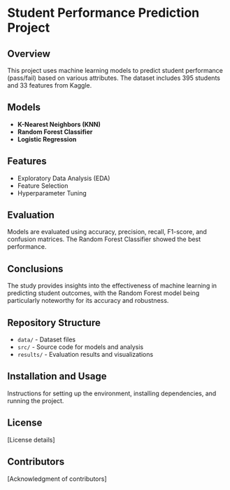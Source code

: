 # Student Performance Prediction Project

## Overview
This project uses machine learning models to predict student performance (pass/fail) based on various attributes. The dataset includes 395 students and 33 features from Kaggle.

## Models
- **K-Nearest Neighbors (KNN)**
- **Random Forest Classifier**
- **Logistic Regression**

## Features
- Exploratory Data Analysis (EDA)
- Feature Selection
- Hyperparameter Tuning

## Evaluation
Models are evaluated using accuracy, precision, recall, F1-score, and confusion matrices. The Random Forest Classifier showed the best performance.

## Conclusions
The study provides insights into the effectiveness of machine learning in predicting student outcomes, with the Random Forest model being particularly noteworthy for its accuracy and robustness.

## Repository Structure
- `data/` - Dataset files
- `src/` - Source code for models and analysis
- `results/` - Evaluation results and visualizations

## Installation and Usage
Instructions for setting up the environment, installing dependencies, and running the project.

## License
[License details]

## Contributors
[Acknowledgment of contributors]
